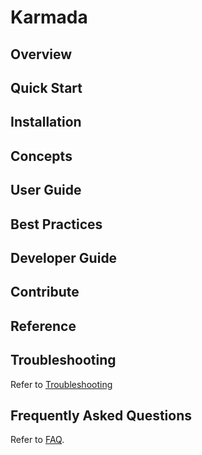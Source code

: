 # Karmada

## Overview

## Quick Start

## Installation

## Concepts

## User Guide

## Best Practices

## Developer Guide

## Contribute

## Reference

## Troubleshooting
Refer to [Troubleshooting](./troubleshooting.md)

## Frequently Asked Questions

Refer to [FAQ](./frequently-asked-questions.md).